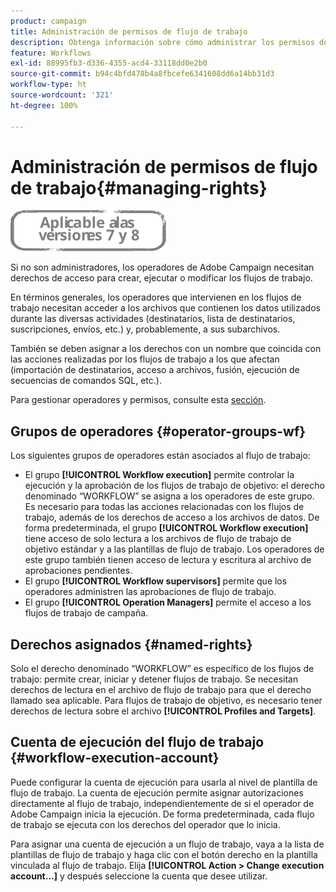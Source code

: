 ```yaml
---
product: campaign
title: Administración de permisos de flujo de trabajo
description: Obtenga información sobre cómo administrar los permisos de flujo de trabajo
feature: Workflows
exl-id: 88995fb3-d336-4355-acd4-33118dd0e2b0
source-git-commit: b94c4bfd478b4a8fbcefe6341608dd6a14bb31d3
workflow-type: ht
source-wordcount: '321'
ht-degree: 100%

---
```


# Administración de permisos de flujo de trabajo{#managing-rights}

![](../../assets/common.svg)

Si no son administradores, los operadores de Adobe Campaign necesitan derechos de acceso para crear, ejecutar o modificar los flujos de trabajo.

En términos generales, los operadores que intervienen en los flujos de trabajo necesitan acceder a los archivos que contienen los datos utilizados durante las diversas actividades (destinatarios, lista de destinatarios, suscripciones, envíos, etc.) y, probablemente, a sus subarchivos.

También se deben asignar a los derechos con un nombre que coincida con las acciones realizadas por los flujos de trabajo a los que afectan (importación de destinatarios, acceso a archivos, fusión, ejecución de secuencias de comandos SQL, etc.).

Para gestionar operadores y permisos, consulte esta [sección](../../platform/using/access-management.md).

## Grupos de operadores {#operator-groups-wf}

Los siguientes grupos de operadores están asociados al flujo de trabajo:

* El grupo **[!UICONTROL Workflow execution]** permite controlar la ejecución y la aprobación de los flujos de trabajo de objetivo: el derecho denominado “WORKFLOW” se asigna a los operadores de este grupo. Es necesario para todas las acciones relacionadas con los flujos de trabajo, además de los derechos de acceso a los archivos de datos. De forma predeterminada, el grupo **[!UICONTROL Workflow execution]** tiene acceso de solo lectura a los archivos de flujo de trabajo de objetivo estándar y a las plantillas de flujo de trabajo. Los operadores de este grupo también tienen acceso de lectura y escritura al archivo de aprobaciones pendientes.
* El grupo **[!UICONTROL Workflow supervisors]** permite que los operadores administren las aprobaciones de flujo de trabajo.
* El grupo **[!UICONTROL Operation Managers]** permite el acceso a los flujos de trabajo de campaña.

## Derechos asignados {#named-rights}

Solo el derecho denominado “WORKFLOW” es específico de los flujos de trabajo: permite crear, iniciar y detener flujos de trabajo. Se necesitan derechos de lectura en el archivo de flujo de trabajo para que el derecho llamado sea aplicable. Para flujos de trabajo de objetivo, es necesario tener derechos de lectura sobre el archivo **[!UICONTROL Profiles and Targets]**.

## Cuenta de ejecución del flujo de trabajo {#workflow-execution-account}

Puede configurar la cuenta de ejecución para usarla al nivel de plantilla de flujo de trabajo. La cuenta de ejecución permite asignar autorizaciones directamente al flujo de trabajo, independientemente de si el operador de Adobe Campaign inicia la ejecución. De forma predeterminada, cada flujo de trabajo se ejecuta con los derechos del operador que lo inicia.

Para asignar una cuenta de ejecución a un flujo de trabajo, vaya a la lista de plantillas de flujo de trabajo y haga clic con el botón derecho en la plantilla vinculada al flujo de trabajo. Elija **[!UICONTROL Action > Change execution account...]** y después seleccione la cuenta que desee utilizar.

